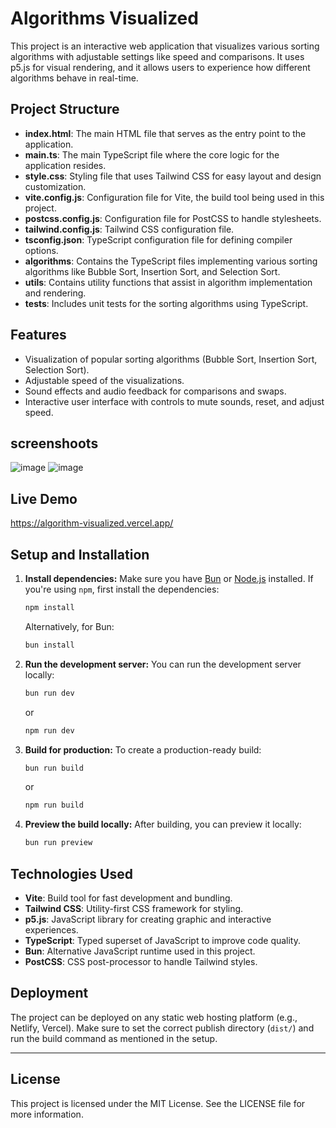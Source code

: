 # Algorithms Visualized

This project is an interactive web application that visualizes various sorting algorithms with adjustable settings like speed and comparisons. It uses p5.js for visual rendering, and it allows users to experience how different algorithms behave in real-time.

## Project Structure

-  **index.html**: The main HTML file that serves as the entry point to the application.
-  **main.ts**: The main TypeScript file where the core logic for the application resides.
-  **style.css**: Styling file that uses Tailwind CSS for easy layout and design customization.
-  **vite.config.js**: Configuration file for Vite, the build tool being used in this project.
-  **postcss.config.js**: Configuration file for PostCSS to handle stylesheets.
-  **tailwind.config.js**: Tailwind CSS configuration file.
-  **tsconfig.json**: TypeScript configuration file for defining compiler options.
-  **algorithms**: Contains the TypeScript files implementing various sorting algorithms like Bubble Sort, Insertion Sort, and Selection Sort.
-  **utils**: Contains utility functions that assist in algorithm implementation and rendering.
-  **tests**: Includes unit tests for the sorting algorithms using TypeScript.

## Features

-  Visualization of popular sorting algorithms (Bubble Sort, Insertion Sort, Selection Sort).
-  Adjustable speed of the visualizations.
-  Sound effects and audio feedback for comparisons and swaps.
-  Interactive user interface with controls to mute sounds, reset, and adjust speed.

## screenshoots

![image](https://github.com/user-attachments/assets/6d6e2904-6a9a-4b85-85f0-f8722df5aa18)
![image](https://github.com/user-attachments/assets/d0da1d76-eab8-4efd-8494-0075685b5ecf)

## Live Demo 

https://algorithm-visualized.vercel.app/


## Setup and Installation

1. **Install dependencies:**
   Make sure you have [Bun](https://bun.sh/) or [Node.js](https://nodejs.org/) installed. If you're using `npm`, first install the dependencies:

   ```bash
   npm install
   ```

   Alternatively, for Bun:

   ```bash
   bun install
   ```

2. **Run the development server:**
   You can run the development server locally:

   ```bash
   bun run dev
   ```

   or

   ```bash
   npm run dev
   ```

3. **Build for production:**
   To create a production-ready build:

   ```bash
   bun run build
   ```

   or

   ```bash
   npm run build
   ```

4. **Preview the build locally:**
   After building, you can preview it locally:
   ```bash
   bun run preview
   ```

## Technologies Used

-  **Vite**: Build tool for fast development and bundling.
-  **Tailwind CSS**: Utility-first CSS framework for styling.
-  **p5.js**: JavaScript library for creating graphic and interactive experiences.
-  **TypeScript**: Typed superset of JavaScript to improve code quality.
-  **Bun**: Alternative JavaScript runtime used in this project.
-  **PostCSS**: CSS post-processor to handle Tailwind styles.

## Deployment

The project can be deployed on any static web hosting platform (e.g., Netlify, Vercel). Make sure to set the correct publish directory (`dist/`) and run the build command as mentioned in the setup.

---



## License

This project is licensed under the MIT License. See the LICENSE file for more information.
